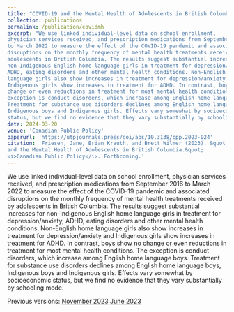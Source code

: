 ```yaml
---
title: "COVID-19 and the Mental Health of Adolescents in British Columbia"
collection: publications
permalink: /publication/covidmh
excerpt: "We use linked individual-level data on school enrollment,
physician services received, and prescription medications from September 2016
to March 2022 to measure the effect of the COVID-19 pandemic and associated
disruptions on the monthly frequency of mental health treatments received by
adolescents in British Columbia. The results suggest substantial increases for
non-Indigenous English home language girls in treatment for depression/anxiety,
ADHD, eating disorders and other mental health conditions. Non-English home
language girls also show increases in treatment for depression/anxiety and
Indigenous girls show increases in treatment for ADHD. In contrast, boys show no
change or even reductions in treatment for most mental health conditions. The
exception is conduct disorders, which increase among English home language boys.
Treatment for substance use disorders declines among English home language boys,
Indigenous boys and Indigenous girls. Effects vary somewhat by socioeconomic
status, but we find no evidence that they vary substantially by schooling mode."
date: 2024-03-20
venue: 'Canadian Public Policy'
paperurl: 'https://utpjournals.press/doi/abs/10.3138/cpp.2023-024'
citation: 'Friesen, Jane, Brian Krauth, and Brett Wilmer (2023). &quot;COVID-19
and the Mental Health of Adolescents in British Columbia.&quot; 
<i>Canadian Public Policy</i>. Forthcoming.'
---
```

We use linked individual-level data on school enrollment,
physician services received, and prescription medications from September 2016
to March 2022 to measure the effect of the COVID-19 pandemic and associated
disruptions on the monthly frequency of mental health treatments received by
adolescents in British Columbia. The results suggest substantial increases for
non-Indigenous English home language girls in treatment for depression/anxiety,
ADHD, eating disorders and other mental health conditions. Non-English home
language girls also show increases in treatment for depression/anxiety and
Indigenous girls show increases in treatment for ADHD. In contrast, boys show no
change or even reductions in treatment for most mental health conditions. The
exception is conduct disorders, which increase among English home language boys.
Treatment for substance use disorders declines among English home language boys,
Indigenous boys and Indigenous girls. Effects vary somewhat by socioeconomic
status, but we find no evidence that they vary substantially by schooling mode.

Previous versions:
[November 2023](https://bvkrauth.github.io/files/covidmh-nov2023.pdf)
[June 2023](https://www.edworkingpapers.com/ai23-805)
